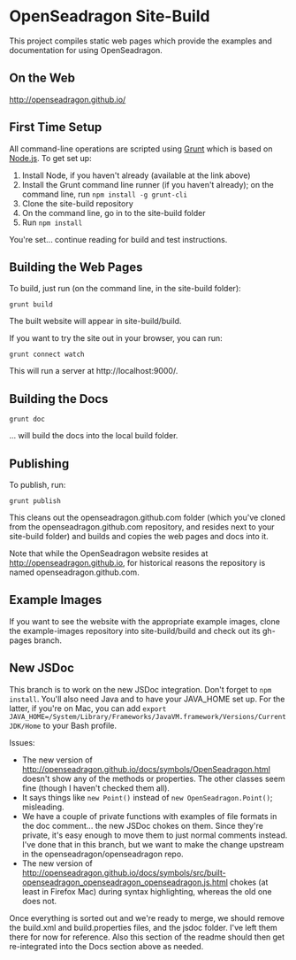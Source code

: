 # OpenSeadragon Site-Build

This project compiles static web pages which provide the examples and documentation for using OpenSeadragon.

## On the Web

http://openseadragon.github.io/

## First Time Setup

All command-line operations are scripted using [Grunt](http://gruntjs.com/) which is based on [Node.js](http://nodejs.org/). To get set up:

1. Install Node, if you haven't already (available at the link above)
1. Install the Grunt command line runner (if you haven't already); on the command line, run `npm install -g grunt-cli`
1. Clone the site-build repository
1. On the command line, go in to the site-build folder
1. Run `npm install`

You're set... continue reading for build and test instructions.

## Building the Web Pages

To build, just run (on the command line, in the site-build folder):

    grunt build

The built website will appear in site-build/build.

If you want to try the site out in your browser, you can run:
    
    grunt connect watch

This will run a server at http://localhost:9000/.

## Building the Docs

    grunt doc

... will build the docs into the local build folder.

## Publishing

To publish, run:

    grunt publish

This cleans out the openseadragon.github.com folder (which you've cloned from the openseadragon.github.com repository, and resides next to your site-build folder) and builds and copies the web pages and docs into it.

Note that while the OpenSeadragon website resides at http://openseadragon.github.io, for historical reasons the repository is named openseadragon.github.com.

## Example Images

If you want to see the website with the appropriate example images, clone the example-images repository into site-build/build and check out its gh-pages branch.

## New JSDoc

This branch is to work on the new JSDoc integration. Don't forget to `npm install`. You'll also need Java and to have your JAVA_HOME set up. For the latter, if you're on Mac, you can add `export JAVA_HOME=/System/Library/Frameworks/JavaVM.framework/Versions/CurrentJDK/Home` to your Bash profile.

Issues:

* The new version of http://openseadragon.github.io/docs/symbols/OpenSeadragon.html doesn't show any of the methods or properties. The other classes seem fine (though I haven't checked them all). 
* It says things like `new Point()` instead of `new OpenSeadragon.Point()`; misleading.
* We have a couple of private functions with examples of file formats in the doc comment... the new JSDoc chokes on them. Since they're private, it's easy enough to move them to just normal comments instead. I've done that in this branch, but we want to make the change upstream in the openseadragon/openseadragon repo.
* The new version of http://openseadragon.github.io/docs/symbols/src/built-openseadragon_openseadragon_openseadragon.js.html chokes (at least in Firefox Mac) during syntax highlighting, whereas the old one does not.

Once everything is sorted out and we're ready to merge, we should remove the build.xml and build.properties files, and the jsdoc folder. I've left them there for now for reference. Also this section of the readme should then get re-integrated into the Docs section above as needed.

